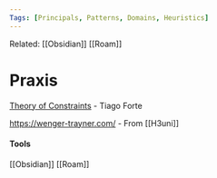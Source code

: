 ```yaml
---
Tags: [Principals, Patterns, Domains, Heuristics]
---
```

Related: [[Obsidian]] [[Roam]] 

# Praxis

[Theory of Constraints](https://medium.com/praxis-blog/theory-of-constraints-101-table-of-contents-8bbb6627915b) - Tiago Forte

https://wenger-trayner.com/ - From [[H3uni]]

#### Tools
[[Obsidian]]
[[Roam]]